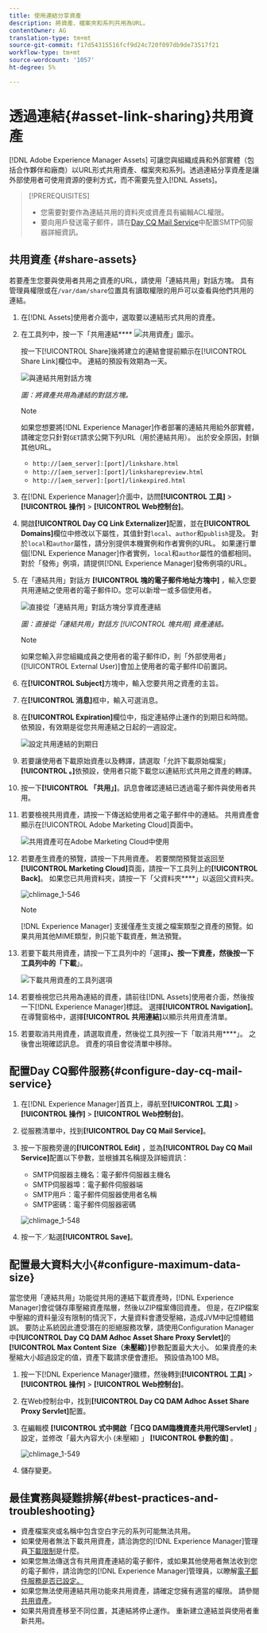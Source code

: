 ```yaml
---
title: 使用連結分享資產
description: 將資產、檔案夾和系列共用為URL。
contentOwner: AG
translation-type: tm+mt
source-git-commit: f17d54315516fcf9d24c720f097db9de73517f21
workflow-type: tm+mt
source-wordcount: '1057'
ht-degree: 5%

---
```



# 透過連結{#asset-link-sharing}共用資產

[!DNL Adobe Experience Manager Assets] 可讓您與組織成員和外部實體（包括合作夥伴和廠商）以URL形式共用資產、檔案夾和系列。透過連結分享資產是讓外部使用者可使用資源的便利方式，而不需要先登入[!DNL Assets]。

>[!PREREQUISITES]
>
>* 您需要對要作為連結共用的資料夾或資產具有編輯ACL權限。
>* 要向用戶發送電子郵件，請在[Day CQ Mail Service](#configmailservice)中配置SMTP伺服器詳細資訊。


## 共用資產 {#share-assets}

若要產生您要與使用者共用之資產的URL，請使用「連結共用」對話方塊。 具有管理員權限或在`/var/dam/share`位置具有讀取權限的用戶可以查看與他們共用的連結。

1. 在[!DNL Assets]使用者介面中，選取要以連結形式共用的資產。
1. 在工具列中，按一下「共用連結&#x200B;**** ![共用資產」圖示](assets/assets_share.png)。

   按一下[!UICONTROL Share]後將建立的連結會提前顯示在[!UICONTROL Share Link]欄位中。 連結的預設有效期為一天。

   ![與連結共用對話方塊](assets/chlimage_1-542.png)

   *圖：將資產共用為連結的對話方塊。*

   >[!NOTE]
   >
   >如果您想要將[!DNL Experience Manager]作者部署的連結共用給外部實體，請確定您只針對`GET`請求公開下列URL（用於連結共用）。 出於安全原因，封鎖其他URL。
   >
   >* `http://[aem_server]:[port]/linkshare.html`
   >* `http://[aem_server]:[port]/linksharepreview.html`
   >* `http://[aem_server]:[port]/linkexpired.html`


1. 在[!DNL Experience Manager]介面中，訪問&#x200B;**[!UICONTROL 工具]** > **[!UICONTROL 操作]** > **[!UICONTROL Web控制台]**。

1. 開啟&#x200B;**[!UICONTROL Day CQ Link Externalizer]**&#x200B;配置，並在&#x200B;**[!UICONTROL Domains]**&#x200B;欄位中修改以下屬性，其值針對`local`、`author`和`publish`提及。 對於`local`和`author`屬性，請分別提供本機實例和作者實例的URL。 如果運行單個[!DNL Experience Manager]作者實例，`local`和`author`屬性的值都相同。 對於「發佈」例項，請提供[!DNL Experience Manager]發佈例項的URL。

1. 在「連結共用」對話方 **[!UICONTROL 塊的電子郵件地址方塊中]** ，輸入您要共用連結之使用者的電子郵件ID。您可以新增一或多個使用者。

   ![直接從「連結共用」對話方塊分享資產連結](assets/chlimage_1-543.png)

   *圖：直接從「連結共用」對話方 [!UICONTROL 塊共用] 資產連結。*

   >[!NOTE]
   >
   >如果您輸入非您組織成員之使用者的電子郵件ID，則「外部使用者」([!UICONTROL External User)]會加上使用者的電子郵件ID前置詞。

1. 在&#x200B;**[!UICONTROL Subject]**&#x200B;方塊中，輸入您要共用之資產的主旨。
1. 在&#x200B;**[!UICONTROL 消息]**&#x200B;框中，輸入可選消息。

1. 在&#x200B;**[!UICONTROL Expiration]**&#x200B;欄位中，指定連結停止運作的到期日和時間。 依預設，有效期是從您共用連結之日起的一週設定。

   ![設定共用連結的到期日](assets/chlimage_1-544.png)

1. 若要讓使用者下載原始資產以及轉譯，請選取「允許下載原始檔案」**[!UICONTROL 。]**&#x200B;依預設，使用者只能下載您以連結形式共用之資產的轉譯。

1. 按一下&#x200B;**[!UICONTROL 「共用」]**。訊息會確認連結已透過電子郵件與使用者共用。

1. 若要檢視共用資產，請按一下傳送給使用者之電子郵件中的連結。 共用資產會顯示在[!UICONTROL Adobe Marketing Cloud]頁面中。

   ![共用資產可在Adobe Marketing Cloud中使用](assets/chlimage_1-545.png)

1. 若要產生資產的預覽，請按一下共用資產。 若要關閉預覽並返回至&#x200B;**[!UICONTROL Marketing Cloud]**&#x200B;頁面，請按一下工具列上的&#x200B;**[!UICONTROL Back]**。 如果您已共用資料夾，請按一下「父資料夾&#x200B;****」以返回父資料夾。

   ![chlimage_1-546](assets/chlimage_1-546.png)

   >[!NOTE]
   >
   >[!DNL Experience Manager] 支援僅產生支援之檔案類型之資產的預覽。如果共用其他MIME類型，則只能下載資產，無法預覽。

1. 若要下載共用資產，請按一下工具列中的「選擇&#x200B;****」、按一下資產，然後按一下工具列中的「下載&#x200B;****」。

   ![下載共用資產的工具列選項](assets/chlimage_1-547.png)

1. 若要檢視您已共用為連結的資產，請前往[!DNL Assets]使用者介面，然後按一下[!DNL Experience Manager]標誌。 選擇&#x200B;**[!UICONTROL Navigation]**。 在導覽窗格中，選擇&#x200B;**[!UICONTROL 共用連結]**&#x200B;以顯示共用資產清單。

1. 若要取消共用資產，請選取資產，然後從工具列按一下「取消共用&#x200B;****」。 之後會出現確認訊息。 資產的項目會從清單中移除。

## 配置Day CQ郵件服務{#configure-day-cq-mail-service}

1. 在[!DNL Experience Manager]首頁上，導航至&#x200B;**[!UICONTROL 工具]** > **[!UICONTROL 操作]** > **[!UICONTROL Web控制台]**。
1. 從服務清單中，找到&#x200B;**[!UICONTROL Day CQ Mail Service]**。
1. 按一下服務旁邊的&#x200B;**[!UICONTROL Edit]** ，並為&#x200B;**[!UICONTROL Day CQ Mail Service]**&#x200B;配置以下參數，並根據其名稱提及詳細資訊：

   * SMTP伺服器主機名：電子郵件伺服器主機名
   * SMTP伺服器埠：電子郵件伺服器端
   * SMTP用戶：電子郵件伺服器使用者名稱
   * SMTP密碼：電子郵件伺服器密碼

   ![chlimage_1-548](assets/chlimage_1-548.png)

1. 按一下／點選&#x200B;**[!UICONTROL Save]**。

## 配置最大資料大小{#configure-maximum-data-size}

當您使用「連結共用」功能從共用的連結下載資產時，[!DNL Experience Manager]會從儲存庫壓縮資產階層，然後以ZIP檔案傳回資產。 但是，在ZIP檔案中壓縮的資料量沒有限制的情況下，大量資料會遭受壓縮，造成JVM中記憶體錯誤。 要防止系統因此遭受潛在的拒絕服務攻擊，請使用Configuration Manager中&#x200B;**[!UICONTROL Day CQ DAM Adhoc Asset Share Proxy Servlet]**&#x200B;的&#x200B;**[!UICONTROL Max Content Size（未壓縮）]**&#x200B;參數配置最大大小。 如果資產的未壓縮大小超過設定的值，資產下載請求便會遭拒。 預設值為100 MB。

1. 按一下[!DNL Experience Manager]徽標，然後轉到&#x200B;**[!UICONTROL 工具]** > **[!UICONTROL 操作]** > **[!UICONTROL Web控制台]**。
1. 在Web控制台中，找到&#x200B;**[!UICONTROL Day CQ DAM Adhoc Asset Share Proxy Servlet]**&#x200B;配置。
1. 在編輯模 **[!UICONTROL 式中開啟「日CQ DAM臨機資產共用代理Servlet]** 」設定，並修改「最大內容大小 (未壓縮) 」 **[!UICONTROL 參數的值]** 。

   ![chlimage_1-549](assets/chlimage_1-549.png)

1. 儲存變更。

## 最佳實務與疑難排解{#best-practices-and-troubleshooting}

* 資產檔案夾或名稱中包含空白字元的系列可能無法共用。
* 如果使用者無法下載共用資產，請洽詢您的[!DNL Experience Manager]管理員[下載限制](#configure-maximum-data-size)是什麼。
* 如果您無法傳送含有共用資產連結的電子郵件，或如果其他使用者無法收到您的電子郵件，請洽詢您的[!DNL Experience Manager]管理員，以瞭解[電子郵件服務是否已設定。](#configure-day-cq-mail-service)
* 如果您無法使用連結共用功能來共用資產，請確定您擁有適當的權限。 請參閱[共用資產](#share-assets)。
* 如果共用資產移至不同位置，其連結將停止運作。 重新建立連結並與使用者重新共用。
